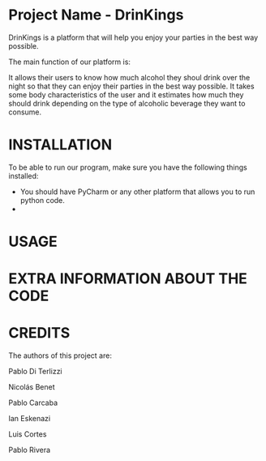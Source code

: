 # Project Name - DrinKings
DrinKings is a platform that will help you enjoy your parties in the best way possible.

The main function of our platform is:

It allows their users to know how much alcohol they shoul drink over the night so that they can enjoy their parties in the best way possible. It takes some body characteristics of the user and it estimates how much they should drink depending on the type of alcoholic beverage they want to consume.

# INSTALLATION
To be able to run our program, make sure you have the following things installed:
- You should have PyCharm or any other platform that allows you to run python code.
- 

# USAGE
# EXTRA INFORMATION ABOUT THE CODE
# CREDITS
The authors of this project are:

Pablo Di Terlizzi

Nicolás Benet

Pablo Carcaba

Ian Eskenazi

Luis Cortes

Pablo Rivera

